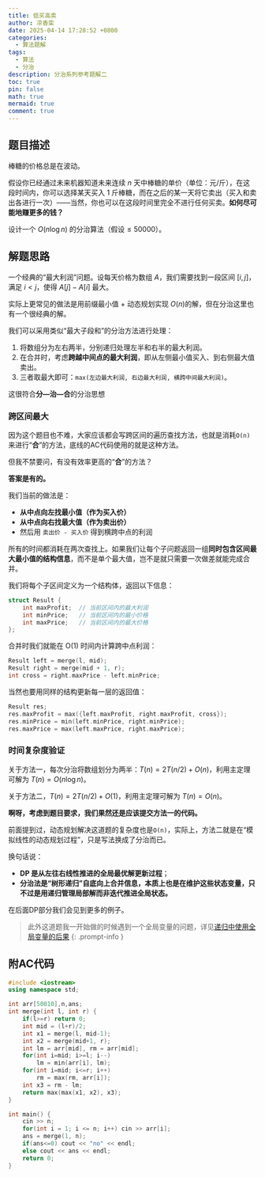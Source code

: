 ```yaml
---
title: 低买高卖
author: 凉香栾
date: 2025-04-14 17:28:52 +0800
categories:
  - 算法题解
tags:
  - 算法
  - 分治
description: 分治系列参考题解二
toc: true
pin: false
math: true
mermaid: true
comment: true
---
```



## 题目描述

棒糖的价格总是在波动。

假设你已经通过未来机器知道未来连续 $n$ 天中棒糖的单价（单位：元/斤），在这段时间内，你可以选择某天买入 1 斤棒糖，而在之后的某一天将它卖出（买入和卖出各进行一次）——当然，你也可以在这段时间里完全不进行任何买卖。**如何尽可能地赚更多的钱？**

设计一个  $O(n \log n)$ 的分治算法（假设$\leq 50000$）。


## 解题思路

一个经典的“最大利润”问题。设每天价格为数组 $A$，我们需要找到一段区间 $[i, j]$，满足 $i < j$，使得 $A[j] - A[i]$ 最大。

实际上更常见的做法是用前缀最小值 + 动态规划实现 $O(n)$的解，但在分治这里也有一个很经典的解。

我们可以采用类似“最大子段和”的分治方法进行处理：

1. 将数组分为左右两半，分别递归处理左半和右半的最大利润。
2. 在合并时，考虑**跨越中间点的最大利润**，即从左侧最小值买入、到右侧最大值卖出。
3. 三者取最大即可：`max(左边最大利润, 右边最大利润, 横跨中间最大利润)`。

这很符合**分—治—合**的分治思想

### 跨区间最大

因为这个题目也不难，大家应该都会写跨区间的遍历查找方法，也就是消耗`O(n)`来进行“**合**”的方法，底线的AC代码使用的就是这种方法。

但我不禁要问，有没有效率更高的“**合**”的方法？

**答案是有的。**

我们当前的做法是：
- **从中点向左找最小值（作为买入价）**
- **从中点向右找最大值（作为卖出价）**
- 然后用 `卖出价 - 买入价` 得到横跨中点的利润

所有的时间都消耗在两次查找上。如果我们让每个子问题返回一组**同时包含区间最大最小值的结构信息**，而不是单个最大值，岂不是就只需要一次做差就能完成合并。

我们将每个子区间定义为一个结构体，返回以下信息：

```cpp
struct Result {
    int maxProfit;  // 当前区间内的最大利润
    int minPrice;   // 当前区间内的最小价格
    int maxPrice;   // 当前区间内的最大价格
};
```

合并时我们就能在 O(1) 时间内计算跨中点利润：

```cpp
Result left = merge(l, mid);
Result right = merge(mid + 1, r);
int cross = right.maxPrice - left.minPrice;
```

当然也要用同样的结构更新每一层的返回值：

```cpp
Result res;
res.maxProfit = max({left.maxProfit, right.maxProfit, cross});
res.minPrice = min(left.minPrice, right.minPrice);
res.maxPrice = max(left.maxPrice, right.maxPrice);
```


### 时间复杂度验证

关于方法一，每次分治将数组划分为两半：$T(n) = 2T(n/2) + O(n)$，利用主定理可解为 $T(n) = O(n \log n)$。

关于方法二，$T(n) = 2T(n/2) + O(1)$，利用主定理可解为 $T(n) = O(n)$。

**啊呀，考虑到题目要求，我们果然还是应该提交方法一的代码。**

前面提到过，动态规划解决这道题的复杂度也是`O(n)`，实际上，方法二就是在“模拟线性的动态规划过程”，只是写法换成了分治而已。

换句话说：
- **DP 是从左往右线性推进的全局最优解更新过程**；
- **分治法是“树形递归”自底向上合并信息，本质上也是在维护这些状态变量，只不过是用递归管理局部解而非迭代推进全局状态。**

在后面DP部分我们会见到更多的例子。

> 此外这道题我一开始做的时候遇到一个全局变量的问题，详见[递归中使用全局变量的后果](/posts/递归中使用全局变量的后果/)
{: .prompt-info }

## 附AC代码

```cpp
#include <iostream>
using namespace std;

int arr[50010],n,ans;
int merge(int l, int r) {
    if(l>=r) return 0;
    int mid = (l+r)/2;
    int x1 = merge(l, mid-1);
    int x2 = merge(mid+1, r);
    int lm = arr[mid], rm = arr[mid];
    for(int i=mid; i>=l; i--)
        lm = min(arr[i], lm);
    for(int i=mid; i<=r; i++)
        rm = max(rm, arr[i]);
    int x3 = rm - lm;
    return max(max(x1, x2), x3);
}

int main() {
    cin >> n;
    for(int i = 1; i <= n; i++) cin >> arr[i];
    ans = merge(1, n);
    if(ans<=0) cout << "no" << endl;
    else cout << ans << endl;
    return 0;
}
```